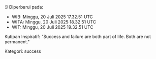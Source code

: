⏰ Diperbarui pada:
- WIB: Minggu, 20 Juli 2025 17.32.51 UTC
- WITA: Minggu, 20 Juli 2025 18.32.51 UTC
- WIT: Minggu, 20 Juli 2025 19.32.51 UTC

Kutipan Inspiratif:
"Success and failure are both part of life. Both are not permanent."


Kategori: success

